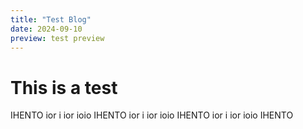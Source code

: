 ```yaml
---
title: "Test Blog"
date: 2024-09-10
preview: test preview
---
```

# This is a test
IHENTO ior i ior ioio IHENTO ior i ior ioio IHENTO ior i ior ioio IHENTO 